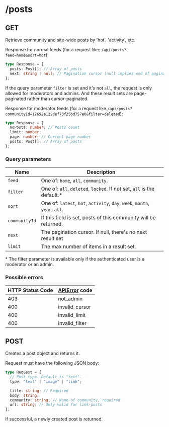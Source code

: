 # /posts

## GET

Retrieve community and site-wide posts by 'hot', 'activity', etc.

Response for normal feeds (for a request like: `/api/posts?feed=home&sort=hot`):

```ts
type Response = {
  posts: Post[]; // Array of posts
  next: string | null; // Pagination cursor (null implies end of pagination)
};
```

If the query parameter `filter` is set and it's not `all`, the request is only allowed for moderators and admins. And these result sets are page-paginated rather than cursor-paginated.

Response for moderator feeds (for a request like `/api/posts?communityId=17692e122def73f25bd757e0&filter=deleted`):

```ts
type Response = {
  noPosts: number; // Posts count
  limit: number;
  page: number; // Current page number
  posts: Post[]; // Array of posts
};
```

### Query parameters

| Name          | Description                                                                 |
| ------------- | --------------------------------------------------------------------------- |
| `feed`        | One of: `home`, `all`, `community`.                                         |
| `filter`      | One of: `all`, `deleted`, `locked`. If not set, `all` is the default.\*     |
| `sort`        | One of: `latest`, `hot`, `activity`, `day`, `week`, `month`, `year`, `all`. |
| `communityId` | If this field is set, posts of this community will be returned.             |
| `next`        | The pagination cursor. If null, there's no next result set                  |
| `limit`       | The max number of items in a result set.                                    |

\* The filter parameter is available only if the authenticated user is a
moderator or an admin.

### Possible errors

| HTTP Status Code | [APIError](/errors/) code |
| ---------------- | ------------------------- |
| 403              | not_admin                 |
| 400              | invalid_cursor            |
| 400              | invalid_limit             |
| 400              | invalid_filter            |

## POST

Creates a post object and returns it.

Request must have the following JSON body:

```ts
type Request = {
  // Post type. Default is "text".
  type: "text" | "image" | "link";

  title: string; // Required
  body: string;
  community: string; // Name of community, required
  url: string; // Only valid for link-posts
};
```

If successful, a newly created post is returned.
